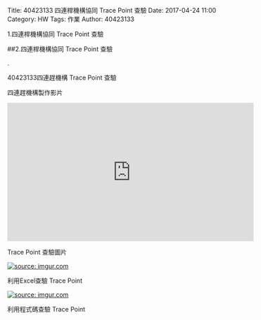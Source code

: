 Title: 40423133 四連桿機構協同 Trace Point 查驗
Date: 2017-04-24 11:00
Category: HW
Tags: 作業
Author: 40423133

1.四連桿機構協同 Trace Point 查驗

<!-- PELICAN_END_SUMMARY -->

##2.四連桿機構協同 Trace Point 查驗

.<p>40423133四連趕機構 Trace Point 查驗</p>
<p>四連趕機構製作影片</p>
<iframe width="560" height="315" src="https://www.youtube.com/embed/4Wimh6kI-tE" frameborder="0" allowfullscreen></iframe>

<p>Trace Point 查驗圖片</p>
<a href="http://imgur.com/0lPCdnp"><img src="http://i.imgur.com/0lPCdnp.jpg" title="source: imgur.com" /></a>

<p>利用Excel查驗 Trace Point </p>
<a href="http://imgur.com/bz8MMbS"><img src="http://i.imgur.com/bz8MMbS.jpg" title="source: imgur.com" /></a>

<p>利用程式碼查驗 Trace Point </p>
<script type="text/javascript" 
    src="https://cdn.rawgit.com/brython-dev/brython/master/www/src/brython_dist.js">
</script>

<!-- 啟動 Brython -->

<script>
window.onload=function(){
brython(1);
}
</script>

<!-- 以下實際利用  Brython 畫四連桿 trace point 路徑-->

<canvas id="fourbar" width="800" height="1200"></canvas>

<div id="container1"></div>

<script type="text/python3">
from browser import document as doc
from browser import html
import math
# 準備繪圖畫布
canvas = doc["fourbar"]
container1 = doc['container1']
ctx = canvas.getContext("2d")

fourbar_data = open("./../work/666.csv").read()
fourbar_list = fourbar_data.splitlines()
#container1 <= fourbar_list[0]
# 以下可以利用 ctx 物件進行畫圖
# 先畫一條直線
ctx.beginPath()
# 設定線的寬度為 1 個單位
ctx.lineWidth = 0.5
# 利用 transform 將 y 座標反轉, 且 offset canvas.height
# (X scale, X skew, Y skew, Y scale, X offset, Y offset)
# 配合圖形位置進行座標轉換
ctx.transform(1, 0, 0, -1, canvas.width/2+250, canvas.height/2+100)
# 畫出 x 與 y 座標線
# 各座標值放大 8 倍
ratio = 8
ctx.moveTo(0, 0)
ctx.lineTo(-30*ratio, 0)
start_point = fourbar_list[0].split(",")
ctx.moveTo(float(start_point[0])*ratio, float(start_point[1])*ratio)
count = 0
for data in fourbar_list[1:]:
    point = data.split(",")
    #count = count + 1
    #container1 <= str(count) + ":" + point[0] + "," + point[1]
    #container1 <= html.BR()
    ctx.lineTo(float(point[0])*ratio, float(point[1])*ratio)
# 設定顏色為藍色, 也可以使用 "rgb(0, 0, 255)" 字串設定顏色值
ctx.strokeStyle = "blue"
# 實際執行畫線
ctx.stroke()
ctx.closePath()
</script>












